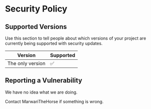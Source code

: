 # Security Policy

## Supported Versions

Use this section to tell people about which versions of your project are
currently being supported with security updates.

| Version            | Supported          |
| ------------------ | ------------------ |
| The only version   | :white_check_mark: |

## Reporting a Vulnerability

We have no idea what we are doing.

Contact MarwariTheHorse if something is wrong.
